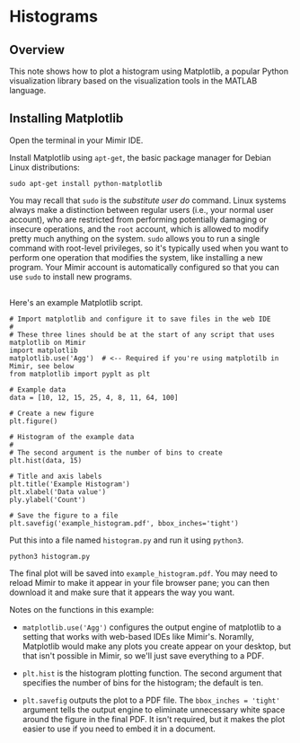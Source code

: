 # Histograms

## Overview

This note shows how to plot a histogram using Matplotlib, a popular Python visualization library based on the visualization tools in the MATLAB language.

## Installing Matplotlib

Open the terminal in your Mimir IDE.

Install Matplotlib using `apt-get`, the basic package manager for Debian Linux distributions:

```
sudo apt-get install python-matplotlib
```

You may recall that `sudo` is the *substitute user do* command. Linux systems always make a distinction between regular users (i.e., your normal user account), who are restricted from performing potentially damaging or insecure operations, and the `root` account, which is allowed to modify pretty much anything on the system. `sudo` allows you to run a single command with root-level privileges, so it's typically used when you want to perform one operation that modifies the system, like installing a new program. Your Mimir account is automatically configured so that you can use `sudo` to install new programs.

## 

Here's an example Matplotlib script.

```
# Import matplotlib and configure it to save files in the web IDE
#
# These three lines should be at the start of any script that uses matplotlib on Mimir
import matplotlib
matplotlib.use('Agg')  # <-- Required if you're using matplotilb in Mimir, see below
from matplotlib import pyplt as plt

# Example data
data = [10, 12, 15, 25, 4, 8, 11, 64, 100]

# Create a new figure
plt.figure()

# Histogram of the example data
#
# The second argument is the number of bins to create
plt.hist(data, 15)

# Title and axis labels
plt.title('Example Histogram')
plt.xlabel('Data value')
ply.ylabel('Count')

# Save the figure to a file
plt.savefig('example_histogram.pdf', bbox_inches='tight')
```

Put this into a file named `histogram.py` and run it using `python3`.

```
python3 histogram.py
```

The final plot will be saved into `example_histogram.pdf`. You may need to reload Mimir to make it appear in your file browser pane; you can then download it and make sure that it appears the way you want.

Notes on the functions in this example:

- `matplotlib.use('Agg')` configures the output engine of matplotlib to a setting that works with web-based IDEs like Mimir's. Noramlly, Matplotlib would make any plots you create appear on your desktop, but that isn't possible in Mimir, so we'll just save everything to a PDF.

- `plt.hist` is the histogram plotting function. The second argument that specifies the number of bins for the histogram; the default is ten.

- `plt.savefig` outputs the plot to a PDF file. The `bbox_inches = 'tight'` argument tells the output engine to eliminate unnecessary white space around the figure in the final PDF. It isn't required, but it makes the plot easier to use if you need to embed it in a document.
